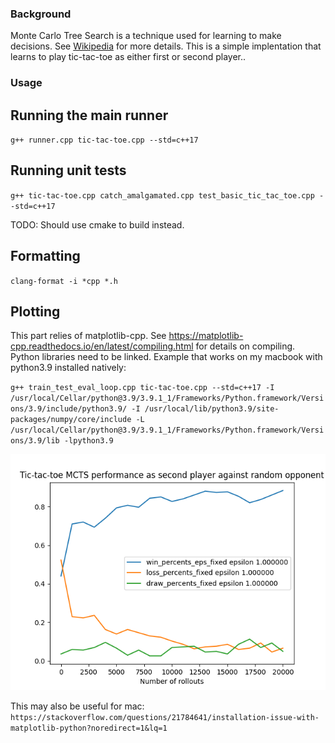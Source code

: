 ### Background

Monte Carlo Tree Search is a technique used for learning to make decisions. See [Wikipedia](https://en.wikipedia.org/wiki/Monte_Carlo_tree_search) for more details. This is a simple implentation that learns to play tic-tac-toe as either first or second player..

### Usage

## Running the main runner

`g++ runner.cpp tic-tac-toe.cpp --std=c++17`

## Running unit tests

`g++ tic-tac-toe.cpp catch_amalgamated.cpp test_basic_tic_tac_toe.cpp --std=c++17`

TODO: Should use cmake to build instead.

## Formatting

`clang-format -i *cpp *.h`

## Plotting

This part relies of matplotlib-cpp. See https://matplotlib-cpp.readthedocs.io/en/latest/compiling.html for details on compiling. Python libraries need to be linked. Example that works on my macbook with python3.9 installed natively:

`g++ train_test_eval_loop.cpp tic-tac-toe.cpp --std=c++17 -I /usr/local/Cellar/python@3.9/3.9.1_1/Frameworks/Python.framework/Versions/3.9/include/python3.9/ -I /usr/local/lib/python3.9/site-packages/numpy/core/include -L /usr/local/Cellar/python@3.9/3.9.1_1/Frameworks/Python.framework/Versions/3.9/lib -lpython3.9`

![Plot of MCTS performance against random opponent](training_curve.png)

This may also be useful for mac: `https://stackoverflow.com/questions/21784641/installation-issue-with-matplotlib-python?noredirect=1&lq=1`